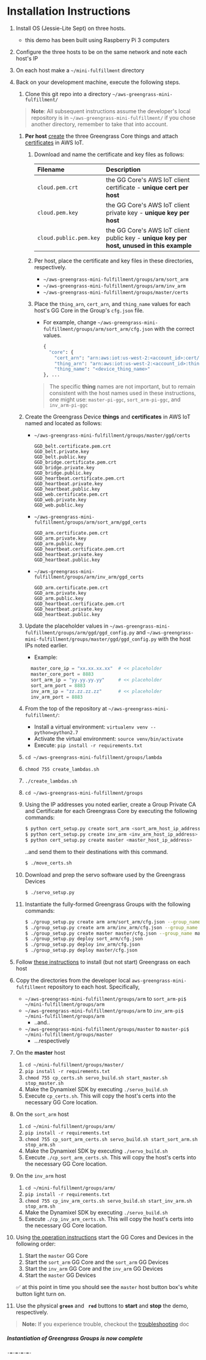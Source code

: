 
# Installation Instructions
1. Install OS (Jessie-Lite Sept) on three hosts.
    - this demo has been built using Raspberry Pi 3 computers
1. Configure the three hosts to be on the same network and note each host's IP  
1. On each host make a `~/mini-fulfillment` directory
1. Back on your development machine, execute the following steps.
    1. Clone this git repo into a directory `~/aws-greengrass-mini-fulfillment/`
    > **Note**: All subsequent instructions assume the developer's local repository 
    is in `~/aws-greengrass-mini-fulfillment/` if you chose another directory, 
    remember to take that into account. 
    1. **Per host** [create](http://docs.aws.amazon.com/iot/latest/developerguide/thing-registry.html) 
    the three Greengrass Core things and attach 
    [certificates](http://docs.aws.amazon.com/iot/latest/developerguide/managing-device-certs.html) 
    in AWS IoT.  
        1. Download and name the certificate and key files as follows:
      
            | Filename | Description |
            | :--- | :--- |
            | `cloud.pem.crt` | the GG Core's AWS IoT client certificate - **unique cert per host** |
            | `cloud.pem.key` | the GG Core's AWS IoT client private key - **unique key per host** |
            | `cloud.public.pem.key` | the GG Core's AWS IoT client public key - **unique key per host, unused in this example** |
    
        1. Per host, place the certificate and key files in these directories, respectively.
            - `~/aws-greengrass-mini-fulfillment/groups/arm/sort_arm`
            - `~/aws-greengrass-mini-fulfillment/groups/arm/inv_arm`
            - `~/aws-greengrass-mini-fulfillment/groups/master/certs`
     
        1. Place the `thing_arn`, `cert_arn`, and `thing_name` values for each host's 
        GG Core in the Group's `cfg.json` file. 
            - For example, change `~/aws-greengrass-mini-fulfillment/groups/arm/sort_arm/cfg.json` 
            with the correct values.
                ```python
                { 
                  "core": {
                    "cert_arn": "arn:aws:iot:us-west-2:<account_id>:cert/EXAMPLEEXAMPLEa95f4e32EXAMPLEa888e13EXAMPLEac56337EXAMPLEeed338a",
                    "thing_arn": "arn:aws:iot:us-west-2:<account_id>:thing/<device_thing_name>",
                    "thing_name": "<device_thing_name>"
                }, ...
                ```
            > The specific **thing** names are not important, but to remain consistent 
            with the host names used in these instructions, one might use: 
            `master-pi-ggc`, `sort_arm-pi-ggc`, and `inv_arm-pi-ggc`
    
    1. Create the Greengrass Device **things** and **certificates** in AWS IoT named 
       and located as follows:
        - `~/aws-greengrass-mini-fulfillment/groups/master/ggd/certs`
          ```
          GGD_belt.certificate.pem.crt
          GGD_belt.private.key
          GGD_belt.public.key
          GGD_bridge.certificate.pem.crt
          GGD_bridge.private.key
          GGD_bridge.public.key
          GGD_heartbeat.certificate.pem.crt
          GGD_heartbeat.private.key
          GGD_heartbeat.public.key
          GGD_web.certificate.pem.crt
          GGD_web.private.key
          GGD_web.public.key
          ```
        - `~/aws-greengrass-mini-fulfillment/groups/arm/sort_arm/ggd_certs`
          ```
          GGD_arm.certificate.pem.crt
          GGD_arm.private.key
          GGD_arm.public.key
          GGD_heartbeat.certificate.pem.crt
          GGD_heartbeat.private.key
          GGD_heartbeat.public.key
          ```
        - `~/aws-greengrass-mini-fulfillment/groups/arm/inv_arm/ggd_certs`
          ```
          GGD_arm.certificate.pem.crt
          GGD_arm.private.key
          GGD_arm.public.key
          GGD_heartbeat.certificate.pem.crt
          GGD_heartbeat.private.key
          GGD_heartbeat.public.key
          ```
    1. Update the placeholder values in `~/aws-greengrass-mini-fulfillment/groups/arm/ggd/ggd_config.py` and 
    `~/aws-greengrass-mini-fulfillment/groups/master/ggd/ggd_config.py` with the host 
       IPs noted earlier. 
        - Example:
        ```python
          master_core_ip = "xx.xx.xx.xx"  # << placeholder
          master_core_port = 8883
          sort_arm_ip = "yy.yy.yy.yy"     # << placeholder
          sort_arm_port = 8883
          inv_arm_ip = "zz.zz.zz.zz"      # << placeholder
          inv_arm_port = 8883
        ```
    1. From the top of the repository at `~/aws-greengrass-mini-fulfillment/`:
        - Install a virtual environment: `virtualenv venv --python=python2.7`
        - Activate the virtual environment: `source venv/bin/activate`
        - Execute: `pip install -r requirements.txt`
    1. `cd ~/aws-greengrass-mini-fulfillment/groups/lambda`
    1. `chmod 755 create_lambdas.sh`
    1. `./create_lambdas.sh`
    1. `cd ~/aws-greengrass-mini-fulfillment/groups`
    1. Using the IP addresses you noted earlier, create a Group Private CA and 
       Certificate for each Greengrass Core by executing the following commands:
        ```bash
        $ python cert_setup.py create sort_arm <sort_arm_host_ip_address>
        $ python cert_setup.py create inv_arm <inv_arm_host_ip_address>
        $ python cert_setup.py create master <master_host_ip_address>
        ```
        ..and send them to their destinations with this command.
        ```bash
        $ ./move_certs.sh
        ```
    1. Download and prep the servo software used by the Greengrass Devices
        ```bash
        $ ./servo_setup.py
        ```
    1. Instantiate the fully-formed Greengrass Groups with the following commands:
        ```bash
        $ ./group_setup.py create arm arm/sort_arm/cfg.json --group_name sort_arm
        $ ./group_setup.py create arm arm/inv_arm/cfg.json --group_name inv_arm
        $ ./group_setup.py create master master/cfg.json --group_name master
        $ ./group_setup.py deploy sort_arm/cfg.json
        $ ./group_setup.py deploy inv_arm/cfg.json
        $ ./group_setup.py deploy master/cfg.json
        ```

1. Follow [these instructions](#tbd_link) to install (but not start) Greengrass on each host
1. Copy the directories from the developer local `aws-greengrass-mini-fulfillment` repository 
   to each host. Specifically,
    - `~/aws-greengrass-mini-fulfillment/groups/arm` to `sort_arm-pi$ ~/mini-fulfillment/groups/arm`
    - `~/aws-greengrass-mini-fulfillment/groups/arm` to `inv_arm-pi$ ~/mini-fulfillment/groups/arm`
        - ..and..
    - `~/aws-greengrass-mini-fulfillment/groups/master` to `master-pi$ ~/mini-fulfillment/groups/master`
        - ...respectively
1. On the **master** host
    1. `cd ~/mini-fulfillment/groups/master/`
    1. `pip install -r requirements.txt`
    1. `chmod 755 cp_certs.sh servo_build.sh start_master.sh stop_master.sh`
    1. Make the Dynamixel SDK by executing `./servo_build.sh`
    1. Execute `cp_certs.sh`. This will copy the host's certs into the 
       necessary GG Core location.
1. On the `sort_arm` host
    1. `cd ~/mini-fulfillment/groups/arm/`
    1. `pip install -r requirements.txt`
    1. `chmod 755 cp_sort_arm_certs.sh servo_build.sh start_sort_arm.sh stop_arm.sh`
    1. Make the Dynamixel SDK by executing `./servo_build.sh`
    1. Execute `./cp_sort_arm_certs.sh`. This will copy the host's certs into the 
       necessary GG Core location.
1. On the `inv_arm` host
    1. `cd ~/mini-fulfillment/groups/arm/`
    1. `pip install -r requirements.txt`
    1. `chmod 755 cp_inv_arm_certs.sh servo_build.sh start_inv_arm.sh stop_arm.sh`
    1. Make the Dynamixel SDK by executing `./servo_build.sh`
    1. Execute `./cp_inv_arm_certs.sh`. This will copy the host's certs into the 
       necessary GG Core location.
1. Using [the operation instructions](OPERATE.md) start the GG Cores and Devices in the following order:
    1. Start the `master` GG Core
    1. Start the `sort_arm` GG Core and the `sort_arm` GG Devices
    1. Start the `inv_arm` GG Core and the `inv_arm` GG Devices
    1. Start the `master` GG Devices
    
    :white_check_mark: at this point in time you should see the `master` host button box's white button light turn on.
1. Use the physical **`green`** and **` red`** buttons to **start** and **stop** the demo, respectively.
> **Note:** If you experience trouble, checkout the [troubleshooting](TROUBLE.md) doc

##### Instantiation of Greengrass Groups is now complete

`-=-=-=-=-`
